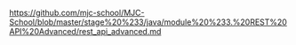 https://github.com/mjc-school/MJC-School/blob/master/stage%20%233/java/module%20%233.%20REST%20API%20Advanced/rest_api_advanced.md
